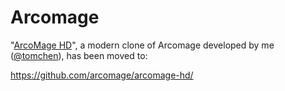 # Arcomage

"[ArcoMage HD](https://github.com/arcomage/arcomage-hd/)", a modern clone of Arcomage developed by me ([@tomchen](https://github.com/tomchen)), has been moved to:

https://github.com/arcomage/arcomage-hd/
